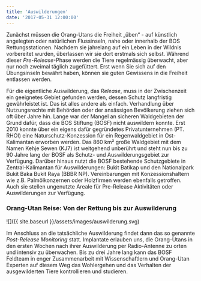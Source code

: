 ```yaml
---
title: 'Auswilderungen'
date: '2017-05-31 12:00:00'
---
```

Zunächst müssen die Orang-Utans die Freiheit „üben“ - auf künstlich angelegten oder natürlichen Flussinseln, nahe oder innerhalb der BOS Rettungsstationen. Nachdem sie jahrelang auf ein Leben in der Wildnis vorbereitet wurden, überlassen wir sie dort erstmals sich selbst. Während dieser _Pre-Release_-Phase werden die Tiere regelmässig überwacht, aber nur noch zweimal täglich zugefüttert. Erst wenn Sie sich auf den Übungsinseln bewährt haben, können sie guten Gewissens in die Freiheit entlassen werden.

Für die eigentliche Auswilderung, das _Release_, muss in der Zwischenzeit ein geeignetes Gebiet gefunden werden, dessen Schutz langfristig gewährleistet ist. Das ist alles andere als einfach. Verhandlung über Nutzungsrechte mit Behörden oder der ansässigen Bevölkerung ziehen sich oft über Jahre hin. Lange war der Mangel an sicheren Waldgebieten der Grund dafür, dass die BOS Stiftung (BOSF) nicht auswildern konnte. Erst 2010 konnte über ein eigens dafür gegründetes Privatunternehmen (PT. RHOI) eine Naturschutz-Konzession für ein Regenwaldgebiet in Ost-Kalimantan erworben werden. Das 860 km² große Waldgebiet mit dem Namen Kehje Sewen (KJ7) ist weitgehend unberührt und steht nun bis zu 90 Jahre lang der BOSF als Schutz- und Auswilderungsgebiet zur Verfügung. Darüber hinaus nutzt die BOSF bestehende Schutzgebiete in Zentral-Kalimantan für Auswilderungen: Bukit Batikap und den Nationalpark Bukit Baka Bukit Raya (BBBR NP). Vereinbarungen mit Konzessionshaltern wie z.B. Palmölkonzernen oder Holzfirmen werden ebenfalls getroffen. Auch sie stellen ungenutzte Areale für Pre-Release Aktivitäten oder Auswilderungen zur Verfügung.

### Orang-Utan Reise: Von der Rettung bis zur Auswilderung

![]({{ site.baseurl }}/assets/images/auswilderung.svg)

Im Anschluss an die tatsächliche Auswilderung findet dann das so genannte _Post-Release Monitoring_ statt. Implantate erlauben uns, die Orang-Utans in den ersten Wochen nach ihrer Auswilderung per Radio-Antenne zu orten und intensiv zu überwachen. Bis zu drei Jahre lang kann das BOSF Feldteam in enger Zusammenarbeit mit Wissenschaftlern und Orang-Utan Experten auf diesem Weg das Wohlergehen und das Verhalten der ausgewilderten Tiere kontrollieren und studieren.
